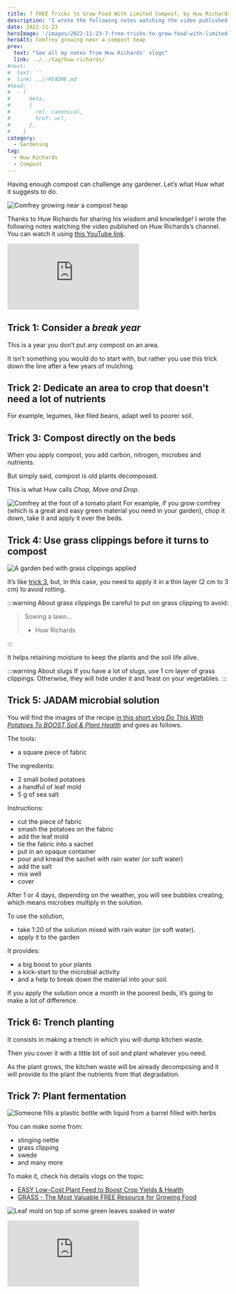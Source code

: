 ```yaml
---
title: 7 FREE Tricks to Grow Food With Limited Compost, by Huw Richards
description: "I wrote the following notes watching the video published on Huw Richards's channel"
date: 2022-11-23
heroImage: '/images/2022-11-23-7-free-tricks-to-grow-food-with-limited-compost-huw-richards.jpg'
heroAlt: Comfrey growing near a compost heap
prev:
  text: "See all my notes from Huw Richards' vlogs"
  link: ../../tag/huw-richards/
#next:
#  text: ''
#  link: ..//README.md
#head:
#  - [
#      meta,
#      {
#        rel: canonical,
#        href: url,
#      },
#    ]
category:
  - Gardening
tag:
  - Huw Richards
  - Compost
---
```


Having enough compost can challenge any gardener. Let’s what Huw what it suggests to do.

![Comfrey growing near a compost heap](./images/2022-11-23-7-free-tricks-to-grow-food-with-limited-compost-huw-richards.jpg 'Comfrey produces a lot of material to create compost. Grow it today! Credits: image taken from Huw Richards’s vlog')

Thanks to Huw Richards for sharing his wisdom and knowledge!
I wrote the following notes watching the video published on Huw Richards’s channel.
You can watch it using [this YouTube link](https://www.youtube.com/watch?v=HzonE2AmGmw).

<!-- markdownlint-disable MD033 -->
<p class="newsletter-wrapper"><iframe class="newsletter-embed" src="https://thetooltip.substack.com/embed" frameborder="0" scrolling="no"></iframe></p>

## Trick 1: Consider a _break year_

This is a year you don’t put any compost on an area.

It isn’t something you would do to start with, but rather you use this trick down the line after a few years of mulching.

## Trick 2: Dedicate an area to crop that doesn’t need a lot of nutrients

For example, legumes, like filed beans, adapt well to poorer soil.

## Trick 3: Compost directly on the beds

When you apply compost, you add carbon, nitrogen, microbes and nutrients.

But simply said, compost is old plants decomposed.

This is what Huw calls _Chop, Move and Drop_.

![Comfrey at the foot of a tomato plant](./images/trick-3-chop-take-drop.jpg 'Easy and simple. Credits: image taken from Huw Richard’s vlog')
For example, if you grow comfrey (which is a great and easy green material you need in your garden), chop it down, take it and apply it over the beds.

## Trick 4: Use grass clippings before it turns to compost

![A garden bed with grass clippings applied](./images/trick-4-use-grass-clipping-fresh.jpg 'Here, Huw applied fresh grass clippings to a bed of tomato plants. Credits: image taken from Huw Richard’s vlog')

It’s like [trick 3](#trick-3-compost-directly-on-the-beds), but, in this case, you need to apply it in a thin layer (2 cm to 3 cm) to avoid rotting.

:::warning About grass clippings
Be careful to put on grass clipping to avoid:

> Sowing a lawn…
>
> - Huw Richards

:::

It helps retaining moisture to keep the plants and the soil life alive.

:::warning About slugs
If you have a lot of slugs, use 1 cm layer of grass clippings. Otherwise, they will hide under it and feast on your vegetables.
:::

## Trick 5: JADAM microbial solution

You will find the images of the recipe [in this short vlog _Do This With Potatoes To BOOST Soil & Plant Health_](https://www.youtube.com/watch?v=I5TvNwDeEzU) and goes as follows.

The tools:

- a square piece of fabric

The ingredients:

- 2 small boiled potatoes
- a handful of leaf mold
- 5 g of sea salt

Instructions:

- cut the piece of fabric
- smash the potatoes on the fabric
- add the leaf mold
- tie the fabric into a sachet
- put in an opaque container
- pour and knead the sachet with rain water (or soft water)
- add the salt
- mix well
- cover

After 1 or 4 days, depending on the weather, you will see bubbles creating, which means microbes multiply in the solution.

To use the solution,

- take 1:20 of the solution mixed with rain water (or soft water).
- apply it to the garden

It provides:

- a big boost to your plants
- a kick-start to the microbial activity
- and a help to break down the material into your soil.

If you apply the solution once a month in the poorest beds, it’s going to make a lot of difference.

## Trick 6: Trench planting

It consists in making a trench in which you will dump kitchen waste.

Then you cover it with a little bit of soil and plant whatever you need.

As the plant grows, the kitchen waste will be already decomposing and it will provide to the plant the nutrients from that degradation.

## Trick 7: Plant fermentation

![Someone fills a plastic bottle with liquid from a barrel filled with herbs](./images/trick-7-plant-based-framentation.jpg 'Fermented liquid solutions bring loads of benefits. Credits: image taken from Huw Richard’s vlog')

You can make some from:

- stinging nettle
- grass clipping
- swede
- and many more

To make it, check his details vlogs on the topic:

- [EASY Low-Cost Plant Feed to Boost Crop Yields & Health](../2022-11-24-easy-low-cost-plant-feed-to-boost-crop-yields--health-huw-richards/README.md)
- [GRASS - The Most Valuable FREE Resource for Growing Food](https://www.youtube.com/watch?v=FcmR8KbJzH8)

![Leaf mold on top of some green leaves soaked in water](./images/trick-7-starting-point.jpg 'Leaf mold gathered locally will contain microbes that suits best in your garden. Credits: image taken from Huw Richard’s vlog')

<!-- markdownlint-disable MD033 -->
<p class="newsletter-wrapper"><iframe class="newsletter-embed" src="https://thetooltip.substack.com/embed" frameborder="0" scrolling="no"></iframe></p>

